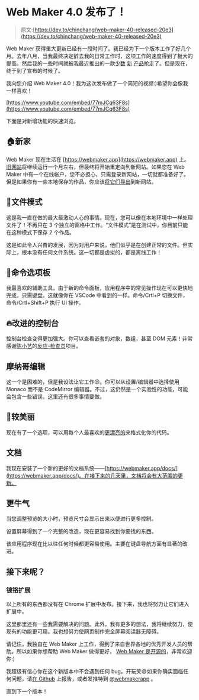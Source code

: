 # Web Maker 4.0 发布了！

> 原文:[https://dev.to/chinchang/web-maker-40-released-20e3](https://dev.to/chinchang/web-maker-40-released-20e3)

Web Maker 获得重大更新已经有一段时间了。我已经为下一个版本工作了好几个月。去年八月，当我最终决定辞去我的日常工作时，这项工作的速度得到了极大的提高。然后我的一些时间就被我最近推出的一款[少数](https://a11yformanagers.now.sh/) [新](https://sideproject.app/) [产品](https://wheretoreport.xyz/)抢走了。但是现在，终于到了宣布的时候了。

我向您介绍 Web Maker 4.0！我为这次发布做了一个简短的视频:)希望你会像我一样喜欢！

[https://www.youtube.com/embed/77mJCq63F8s](https://www.youtube.com/embed/77mJCq63F8s)

下面是对新增功能的快速浏览。

## [](#new-home)🏠新家

Web Maker 现在生活在 [https://webmaker.app](https://webmaker.app) 上。[旧网站](https://webmakerapp.com)将继续运行一个月左右，但最终将开始重定向到新网站。如果您在 Web Maker 中有一个在线帐户，您不必担心，只需登录新网站，一切就都准备好了。但是如果你有一些本地保存的作品，你应该[将它们导出](https://medium.com/web-maker/importing-exporting-your-creations-d92e7de5c3dc)到新网站。

## [](#files-mode)📁文件模式

这是我一直在做的最大最激动人心的事情。现在，您可以像在本地环境中一样处理文件了！不再只在 3 个独立的窗格中工作。“文件模式”是在测试中，你目前只能在这种模式下保存 2 个作品。

这是如此令人兴奋的发展，因为对用户来说，他们似乎是在创建正常的文件。但实际上，根本没有任何文件系统。这一切都是虚拟的，都是离线工作！

## [](#command-palette)🎨命令选项板

我最喜欢的辅助工具。由于新的命令面板，应用程序中的常见操作现在可以更快地完成，只需键盘。这就像你在 VSCode 中看到的一样。命令/Crtl+P 切换文件，命令/Crtl+Shift+P 执行 UI 操作。

## [](#improved-console)🔥改进的控制台

控制台检查变得更加强大。你可以查看嵌套的对象，数组，甚至 DOM 元素！非常感谢[陈小艺](https://twitter.com/chxy)的[反应-检查员](https://github.com/xyc/react-inspector)项目。

## [](#monaco-editor)摩纳哥编辑

这一个是困难的，但是我设法让它工作😌。你可以从设置/编辑器中选择使用 Monaco 而不是 CodeMirror 编辑器。不过，这仍然是一个实验性的功能，可能会包含一些错误。这里还有很多事情要做。

## [](#prettier)💄较美丽

现在有了一个选项，可以用每个人最喜欢的[更漂亮的](https://prettier.io/)来格式化你的代码。

## [](#documentation)文档

我现在安装了一个新的更好的文档系统——[https://webmaker.app/docs/](https://webmaker.app/docs/)。在接下来的几天里，文档将会有大范围的更新。

## [](#more-awesomeness)更牛气

当您调整预览的大小时，预览尺寸会显示出来以便进行更多控制。

设置屏幕得到了一个完整的改造，现在更容易找到你要找的东西。

该应用程序现在比以往任何时候都更容易使用。主要在键盘导航方面有显著的改进。

## [](#what-next)接下来呢？

### [](#chrome-extension)镀铬扩展

以上所有的东西都没有在 Chrome 扩展中发布。接下来，我也将努力让它们进入扩展中。

这里那里还有一些我需要解决的问题。此外，我有更多的想法，我将继续努力，使现有的功能更可用。我也想努力使网页制作完全屏幕阅读器无障碍。

请记住，我独自在 Web Maker 上工作，得到了来自世界各地的优秀开发人员的帮助。所以如果你想帮助 Web Maker 做得更好， [Web Maker 是开源的](https://github.com/web-maker)，非常欢迎你:)

我超级有信心你在这个新版本中不会遇到任何 bug。开玩笑😄如果你确实面临任何问题，请[在 Github](https://github.com/chinchang/web-maker/issues) 上报告，或者发推特到 [@webmakerapp](https://twitter.com/webmakerapp) 。

直到下一个版本！